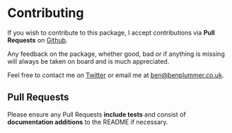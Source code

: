 # Contributing

If you wish to contribute to this package, I accept contributions via **Pull Requests** on [Github](https://github.com/benplummer/calendarful).

Any feedback on the package, whether good, bad or if anything is missing will always be taken on board and is much appreciated.

Feel free to contact me on [Twitter](https://twitter.com/ben_plummer) or email me at ben@benplummer.co.uk.

## Pull Requests

Please ensure any Pull Requests **include tests** and consist of **documentation additions** to the README if necessary.
